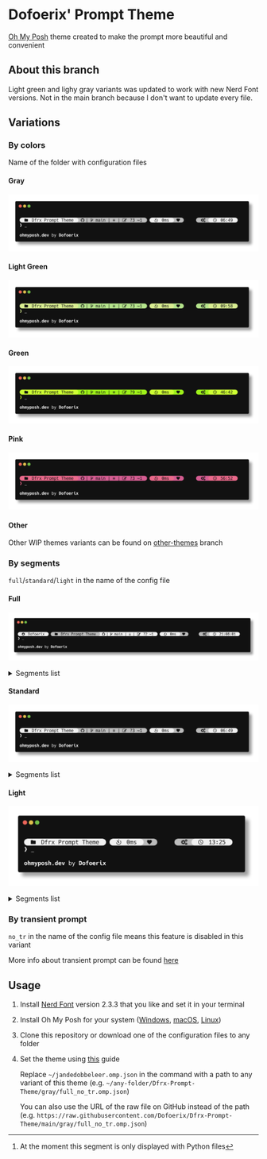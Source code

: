 # Dofoerix' Prompt Theme

[Oh My Posh](https://github.com/JanDeDobbeleer/oh-my-posh) theme created to make the prompt more beautiful and convenient

## About this branch

Light green and lighy gray variants was updated to work with new Nerd Font versions. Not in the main branch because I don't want to update every file.

## Variations

### By colors

Name of the folder with configuration files

#### Gray

![gray](./screenshots/gray.png)

#### Light Green

![light_green](./screenshots/light_green.png)

#### Green

![green](./screenshots/green.png)

#### Pink

![pink](./screenshots/pink.png)

#### Other

Other WIP themes variants can be found on [other-themes](https://github.com/Dofoerix/Dfrx-Prompt-Theme/tree/other-themes) branch

### By segments

`full`/`standard`/`light` in the name of the config file

#### Full

![full](./screenshots/full.png)

<details>

<summary>Segments list</summary>

- Current user
- Current folder 
- Git (displayed in the git repo)
- Language version (displayed in directory with Python file)[^1]
- Execution time
- Exit (broken heart if exit code ≠ 0)
- Root (displayed if the current user is root)
- Time

</details>

[^1]: At the moment this segment is only displayed with Python files

#### Standard

![standard](./screenshots/standard.png)

<details>

<summary>Segments list</summary>

- Current folder 
- Git (displayed in the git repo)
- Execution time
- Exit (broken heart if exit code ≠ 0)
- Root (displayed if the current user is root)
- Time (minutes and seconds if the prompt is transient)

</details>

#### Light

![light](./screenshots/light.png)

<details>

<summary>Segments list</summary>

- Current folder
- Execution time
- Exit (broken heart if exit code ≠ 0)
- Root (displayed if the current user is root)
- Time (minutes and seconds if the prompt is transient)

</details>

### By transient prompt

`no_tr` in the name of the config file means this feature is disabled in this variant

More info about transient prompt can be found [here](https://ohmyposh.dev/docs/configuration/transient)

## Usage

1. Install [Nerd Font](https://github.com/ryanoasis/nerd-fonts/releases/tag/v2.3.3) version 2.3.3 that you like and set it in your terminal

2. Install Oh My Posh for your system ([Windows](https://ohmyposh.dev/docs/installation/windows), [macOS](https://ohmyposh.dev/docs/installation/macos), [Linux](https://ohmyposh.dev/docs/installation/macos))

3. Clone this repository or download one of the configuration files to any folder

4. Set the theme using [this](https://ohmyposh.dev/docs/installation/customize#config-syntax) guide

   Replace `~/jandedobbeleer.omp.json` in the command with a path to any variant of this theme (e.g. `~/any-folder/Dfrx-Prompt-Theme/gray/full_no_tr.omp.json`)

   You can also use the URL of the raw file on GitHub instead of the path (e.g. `https://raw.githubusercontent.com/Dofoerix/Dfrx-Prompt-Theme/main/gray/full_no_tr.omp.json`)
